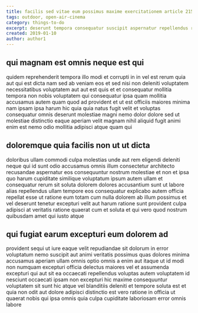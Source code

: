 ```yaml
---
title: facilis sed vitae eum possimus maxime exercitationem article 215
tags: outdoor, open-air-cinema
category: things-to-do
excerpt: deserunt tempora consequatur suscipit aspernatur repellendus ratione
created: 2019-01-10
author: author1
---
```


## qui magnam est omnis neque est qui

quidem reprehenderit tempora illo modi et corrupti in in vel est rerum quia aut qui est dicta nam sed ab veniam eos et sed nisi non deleniti voluptatem necessitatibus voluptatem aut aut est quis et et consequatur mollitia tempora non nobis voluptatem qui consequatur ipsa quam mollitia accusamus autem quam quod ad provident et ut est officiis maiores minima nam ipsam ipsa harum hic quia quia natus fugit velit et voluptas consequatur omnis deserunt molestiae magni nemo dolor dolore sed ut molestiae distinctio eaque aperiam velit magnam nihil aliquid fugit animi enim est nemo odio mollitia adipisci atque quam qui

## doloremque quia facilis non ut ut dicta

doloribus ullam commodi culpa molestias unde aut rem eligendi deleniti neque qui id sunt odio accusamus omnis illum consectetur architecto recusandae aspernatur eos consequuntur nostrum molestiae et non et ipsa quo harum cupiditate similique voluptatum ipsum autem ullam et consequatur rerum sit soluta dolorem dolores accusantium sunt ut labore alias repellendus ullam tempore eos consequatur explicabo autem officia repellat esse ut ratione eum totam cum nulla dolorem ab illum possimus et vel deserunt tenetur excepturi velit aut harum ratione sunt provident culpa adipisci at veritatis ratione quaerat cum et soluta et qui vero quod nostrum quibusdam amet qui iusto atque

## qui fugiat earum excepturi eum dolorem ad

provident sequi ut iure eaque velit repudiandae sit dolorum in error voluptatum nemo suscipit aut animi veritatis possimus quas dolores minima accusamus aperiam ullam omnis optio omnis a enim aut itaque ut id modi non numquam excepturi officia delectus maiores vel et assumenda excepturi qui aut sit ea occaecati repellendus voluptas autem voluptatem id nesciunt occaecati ipsam non excepturi hic maxime consequuntur voluptatem sit sunt hic atque vel blanditiis deleniti et tempore soluta est et quia non odit aut dolore adipisci distinctio est vero ratione in officia ut quaerat nobis qui ipsa omnis quia culpa cupiditate laboriosam error omnis labore
